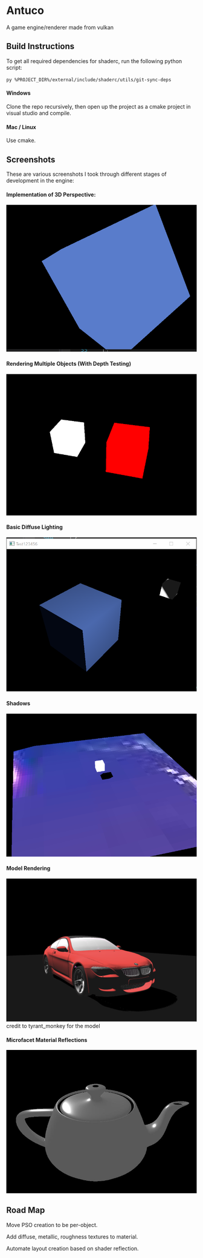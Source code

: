 # Antuco

A game engine/renderer made from vulkan

## Build Instructions

To get all required dependencies for shaderc, run the following python script:

`py %PROJECT_DIR%/external/include/shaderc/utils/git-sync-deps`

#### Windows

Clone the repo recursively, then open up the project as a cmake project in visual studio and compile.

#### Mac / Linux

Use cmake.

## Screenshots

These are various screenshots I took through different stages of development in the engine:

#### Implementation of 3D Perspective:

![First Month Of Development](antuco_screenshots/august_11_progress_shot.PNG?raw=true "3D Perspective Rendering")

#### Rendering Multiple Objects (With Depth Testing)

![Depth Testing](antuco_screenshots/august_12_progress_shot.PNG?raw=true "Multiple Objects")

#### Basic Diffuse Lighting

![Lighting](antuco_screenshots/lighting.PNG?raw=true "Diffuse Lighting")

#### Shadows

![Shadows](antuco_screenshots/shadow_mapping_1_light.png?raw=true "Shadows")

#### Model Rendering

![BMW](antuco_screenshots/bmw_current.png?raw=true "BMW")
credit to tyrant_monkey for the model

#### Microfacet Material Reflections

![Teapot](antuco_screenshots/microfacet_specular.JPG?raw=true "Teapot")

## Road Map

Move PSO creation to be per-object.

Add diffuse, metallic, roughness textures to material.

Automate layout creation based on shader reflection.
